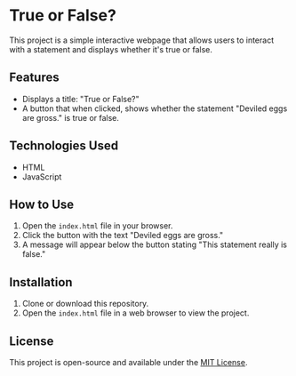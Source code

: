# True or False?

This project is a simple interactive webpage that allows users to interact with a statement and displays whether it's true or false.

## Features

- Displays a title: "True or False?"
- A button that when clicked, shows whether the statement "Deviled eggs are gross." is true or false.

## Technologies Used

- HTML
- JavaScript

## How to Use

1. Open the `index.html` file in your browser.
2. Click the button with the text "Deviled eggs are gross."
3. A message will appear below the button stating "This statement really is false."

## Installation

1. Clone or download this repository.
2. Open the `index.html` file in a web browser to view the project.

## License

This project is open-source and available under the [MIT License](LICENSE).
